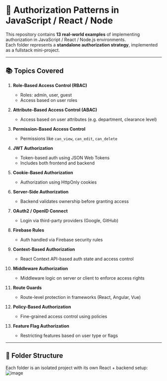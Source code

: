 # 🔐 Authorization Patterns in JavaScript / React / Node

This repository contains **13 real-world examples** of implementing authorization in JavaScript / React / Node.js environments.  
Each folder represents a **standalone authorization strategy**, implemented as a fullstack mini-project.

---

## 📚 Topics Covered

1. **Role-Based Access Control (RBAC)**
   - Roles: admin, user, guest
   - Access based on user roles

2. **Attribute-Based Access Control (ABAC)**
   - Access based on user attributes (e.g. department, clearance level)

3. **Permission-Based Access Control**
   - Permissions like `can_view`, `can_edit`, `can_delete`

4. **JWT Authorization**
   - Token-based auth using JSON Web Tokens
   - Includes both frontend and backend

5. **Cookie-Based Authorization**
   - Authorization using HttpOnly cookies

6. **Server-Side Authorization**
   - Backend validates ownership before granting access

7. **OAuth2 / OpenID Connect**
   - Login via third-party providers (Google, GitHub)

8. **Firebase Rules**
   - Auth handled via Firebase security rules

9. **Context-Based Authorization**
   - React Context API-based auth state and access control

10. **Middleware Authorization**
    - Middleware logic on server or client to enforce access rights

11. **Route Guards**
    - Route-level protection in frameworks (React, Angular, Vue)

12. **Policy-Based Authorization**
    - Fine-grained access control using policies

13. **Feature Flag Authorization**
    - Restricting features based on user type or flags

---

## 📁 Folder Structure

Each folder is an isolated project with its own React + backend setup:
![image](https://github.com/user-attachments/assets/648c0768-4481-48ca-a6cf-db47d71c1a85)
